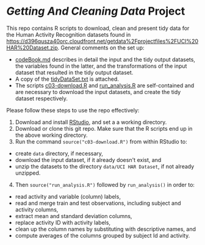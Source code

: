# _Getting And Cleaning Data_ Project
This repo contains R scripts to download, clean and present tidy data for the Human Activity Recognition datasets found in <https://d396qusza40orc.cloudfront.net/getdata%2Fprojectfiles%2FUCI%20HAR%20Dataset.zip>. General comments on the set up:

* [codeBook.md](./codeBook.md) describes in detail the input and the tidy output datasets, the variables found in the latter, and the transformations of the input dataset that resulted in the tidy output dataset.
* A copy of the [tidyDataSet.txt](./tidyDataSet.txt) is attached.
* The scripts [c03-download.R](./c03-download.R) and [run_analysis.R](./run_analysis.R) are self-contained and are necessary to download the input datasets, and create the tidy dataset respectively.

Please follow these steps to use the repo effectively:

1. Download and install [RStudio](https://www.rstudio.com/), and set a a working directory.
2. Download or clone this git repo. Make sure that the R scripts end up in the above working directory.
3. Run the command `source("c03-download.R")` from within RStudio to:
 + create `data` directory, if necessary,
 + download the input dataset, if it already doesn't exist, and
 + unzip the datasets to the directory `data/UCI HAR Dataset`, if not already unzipped.
4. Then `source("run_analysis.R")` followed by `run_analysis()` in order to:
 + read activity and variable (column) labels,
 + read and merge train and test observations, including subject and activity columns,
 + extract mean and standard deviation columns,
 + replace activity ID with activity labels,
 + clean up the column names by substituting with descriptive names, and
 + compute averages of the columns grouped by subject Id and activity.
